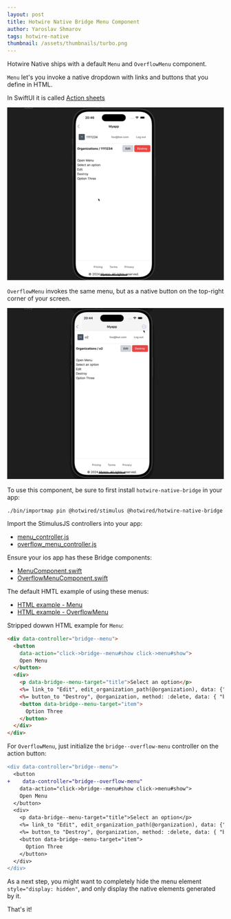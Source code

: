 ```yaml
---
layout: post
title: Hotwire Native Bridge Menu Component
author: Yaroslav Shmarov
tags: hotwire-native
thumbnail: /assets/thumbnails/turbo.png
---
```


Hotwire Native ships with a default `Menu` and `OverflowMenu` component.

`Menu` let's you invoke a native dropdown with links and buttons that you define in HTML.

In SwiftUI it is called [Action sheets](https://developer.apple.com/design/human-interface-guidelines/action-sheets)

![hotwire-native-menu-example](/assets/images/hotwire-native-menu-example.gif)

`OverflowMenu` invokes the same menu, but as a native button on the top-right corner of your screen.

![hotwire-native-overflow-menu-example](/assets/images/hotwire-native-overflow-menu-example.gif)

To use this component, be sure to first install `hotwire-native-bridge` in your app:

```shell
./bin/importmap pin @hotwired/stimulus @hotwired/hotwire-native-bridge
```

Import the StimulusJS controllers into your app:

- [menu_controller.js](https://github.com/hotwired/hotwire-native-demo/blob/main/public/javascript/controllers/bridge/menu_controller.js)
- [overflow_menu_controller.js](https://github.com/hotwired/hotwire-native-demo/blob/main/public/javascript/controllers/bridge/overflow_menu_controller.js)

Ensure your ios app has these Bridge components:

- [MenuComponent.swift](https://github.com/hotwired/hotwire-native-ios/blob/main/Demo/Bridge/MenuComponent.swift)
- [OverflowMenuComponent.swift](https://github.com/hotwired/hotwire-native-ios/blob/main/Demo/Bridge/OverflowMenuComponent.swift)

The default HMTL example of using these menus:

- [HTML example - Menu](https://github.com/hotwired/hotwire-native-demo/blob/main/views/bridge-menu.ejs)
- [HTML example - OverflowMenu](https://github.com/hotwired/hotwire-native-demo/blob/main/views/bridge-overflow.ejs)

Stripped dowwn HTML example for `Menu`:

```html
<div data-controller="bridge--menu">
  <button 
    data-action="click->bridge--menu#show click->menu#show">
    Open Menu
  </button>
  <div>
    <p data-bridge--menu-target="title">Select an option</p>
    <%= link_to "Edit", edit_organization_path(@organization), data: {"bridge--menu-target": "item"} %>
    <%= button_to "Destroy", @organization, method: :delete, data: { "bridge--menu-target": "item", turbo_confirm: "Are you sure?" } %>
    <button data-bridge--menu-target="item">
      Option Three
    </button>
  </div>
</div>
```

For `OverflowMenu`, just initialize the `bridge--overflow-menu` controller on the action button:

```diff
<div data-controller="bridge--menu">
  <button 
+    data-controller="bridge--overflow-menu"
    data-action="click->bridge--menu#show click->menu#show">
    Open Menu
  </button>
  <div>
    <p data-bridge--menu-target="title">Select an option</p>
    <%= link_to "Edit", edit_organization_path(@organization), data: {"bridge--menu-target": "item"} %>
    <%= button_to "Destroy", @organization, method: :delete, data: { "bridge--menu-target": "item", turbo_confirm: "Are you sure?" } %>
    <button data-bridge--menu-target="item">
      Option Three
    </button>
  </div>
</div>
```

As a next step, you might want to completely hide the menu element `style="display: hidden"`, and only display the native elements generated by it.

That's it!

